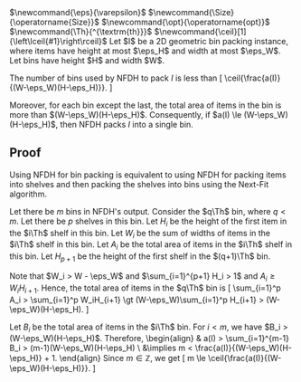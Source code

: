 <span class="invisible">
$\newcommand{\eps}{\varepsilon}$
$\newcommand{\Size}{\operatorname{Size}}$
$\newcommand{\opt}{\operatorname{opt}}$
$\newcommand{\Th}{^{\textrm{th}}}$
$\newcommand{\ceil}[1]{\left\lceil{#1}\right\rceil}$
</span>
Let $I$ be a 2D geometric bin packing instance,
where items have height at most $\eps_H$ and width at most $\eps_W$.
Let bins have height $H$ and width $W$.

The number of bins used by NFDH to pack $I$ is less than
\[ \ceil{\frac{a(I)}{(W-\eps_W)(H-\eps_H)}}. \]

Moreover, for each bin except the last, the total area of items in the bin
is more than $(W-\eps_W)(H-\eps_H)$.
Consequently, if $a(I) \le (W-\eps_W)(H-\eps_H)$, then NFDH packs $I$ into a single bin.

## Proof

Using NFDH for bin packing is equivalent to using NFDH
for packing items into shelves and then packing the shelves
into bins using the Next-Fit algorithm.

Let there be $m$ bins in NFDH's output.
Consider the $q\Th$ bin, where $q < m$.
Let there be $p$ shelves in this bin.
Let $H_i$ be the height of the first item in the $i\Th$ shelf in this bin.
Let $W_i$ be the sum of widths of items in the $i\Th$ shelf in this bin.
Let $A_i$ be the total area of items in the $i\Th$ shelf in this bin.
Let $H_{p+1}$ be the height of the first shelf in the $(q+1)\Th$ bin.

Note that $W_i > W - \eps_W$ and $\sum_{i=1}^{p+1} H_i > 1$ and $A_i \ge W_iH_{i+1}$.
Hence, the total area of items in the $q\Th$ bin is
\[ \sum_{i=1}^p A_i > \sum_{i=1}^p W_iH_{i+1}
\gt (W-\eps_W)\sum_{i=1}^p H_{i+1} > (W-\eps_W)(H-\eps_H). \]

Let $B_i$ be the total area of items in the $i\Th$ bin.
For $i < m$, we have $B_i > (W-\eps_W)(H-\eps_H)$. Therefore,
\begin{align}
& a(I) > \sum_{i=1}^{m-1} B_i > (m-1)(W-\eps_W)(H-\eps_H)
\\ &\implies m < \frac{a(I)}{(W-\eps_W)(H-\eps_H)} + 1.
\end{align}
Since $m \in \mathbb{Z}$, we get
\[ m \le \ceil{\frac{a(I)}{(W-\eps_W)(H-\eps_H)}}. \]
